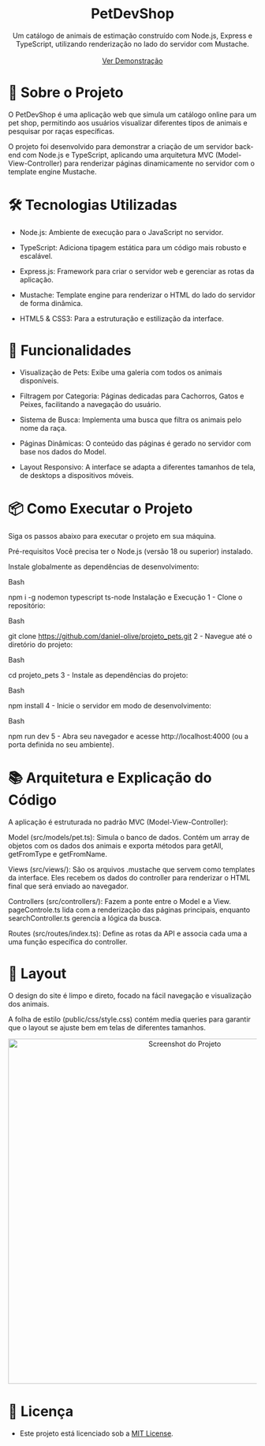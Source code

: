 <h1 align="center">PetDevShop</h1>

<p align="center"> Um catálogo de animais de estimação construído com Node.js, Express e TypeScript, utilizando renderização no lado do servidor com Mustache. <br /> <br /> <a href="https://projeto-pets.vercel.app/">Ver Demonstração</a> </p>

# 🐶 Sobre o Projeto

O PetDevShop é uma aplicação web que simula um catálogo online para um pet shop, permitindo aos usuários visualizar diferentes tipos de animais e pesquisar por raças específicas.

O projeto foi desenvolvido para demonstrar a criação de um servidor back-end com Node.js e TypeScript, aplicando uma arquitetura MVC (Model-View-Controller) para renderizar páginas dinamicamente no servidor com o template engine Mustache.

# 🛠️ Tecnologias Utilizadas

-   Node.js: Ambiente de execução para o JavaScript no servidor.

-   TypeScript: Adiciona tipagem estática para um código mais robusto e escalável.

-   Express.js: Framework para criar o servidor web e gerenciar as rotas da aplicação.

-   Mustache: Template engine para renderizar o HTML do lado do servidor de forma dinâmica.

-   HTML5 & CSS3: Para a estruturação e estilização da interface.

# 🚀 Funcionalidades

-   Visualização de Pets: Exibe uma galeria com todos os animais disponíveis.

-   Filtragem por Categoria: Páginas dedicadas para Cachorros, Gatos e Peixes, facilitando a navegação do usuário.

-   Sistema de Busca: Implementa uma busca que filtra os animais pelo nome da raça.

-   Páginas Dinâmicas: O conteúdo das páginas é gerado no servidor com base nos dados do Model.

-   Layout Responsivo: A interface se adapta a diferentes tamanhos de tela, de desktops a dispositivos móveis.

# 📦 Como Executar o Projeto

Siga os passos abaixo para executar o projeto em sua máquina.

Pré-requisitos
Você precisa ter o Node.js (versão 18 ou superior) instalado.

Instale globalmente as dependências de desenvolvimento:

Bash

npm i -g nodemon typescript ts-node
Instalação e Execução
1 - Clone o repositório:

Bash

git clone https://github.com/daniel-olive/projeto_pets.git
2 - Navegue até o diretório do projeto:

Bash

cd projeto_pets
3 - Instale as dependências do projeto:

Bash

npm install
4 - Inicie o servidor em modo de desenvolvimento:

Bash

npm run dev
5 - Abra seu navegador e acesse http://localhost:4000 (ou a porta definida no seu ambiente).

# 📚 Arquitetura e Explicação do Código

A aplicação é estruturada no padrão MVC (Model-View-Controller):

Model (src/models/pet.ts): Simula o banco de dados. Contém um array de objetos com os dados dos animais e exporta métodos para getAll, getFromType e getFromName.

Views (src/views/): São os arquivos .mustache que servem como templates da interface. Eles recebem os dados do controller para renderizar o HTML final que será enviado ao navegador.

Controllers (src/controllers/): Fazem a ponte entre o Model e a View. pageControle.ts lida com a renderização das páginas principais, enquanto searchController.ts gerencia a lógica da busca.

Routes (src/routes/index.ts): Define as rotas da API e associa cada uma a uma função específica do controller.

# 🎨 Layout

O design do site é limpo e direto, focado na fácil navegação e visualização dos animais.

A folha de estilo (public/css/style.css) contém media queries para garantir que o layout se ajuste bem em telas de diferentes tamanhos.

<p align="center"> <img src="https://i.imgur.com/URL_DO_SEU_SCREENSHOT.png" alt="Screenshot do Projeto" width="700"> </p>

# 📄 Licença

-   Este projeto está licenciado sob a [MIT License](LICENSE).

